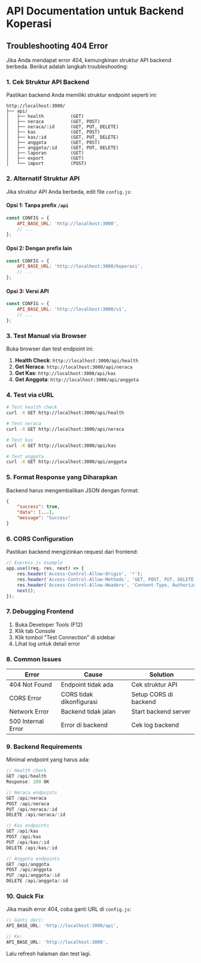 # API Documentation untuk Backend Koperasi

## Troubleshooting 404 Error

Jika Anda mendapat error 404, kemungkinan struktur API backend berbeda. Berikut adalah langkah troubleshooting:

### 1. Cek Struktur API Backend

Pastikan backend Anda memiliki struktur endpoint seperti ini:

```
http://localhost:3000/
├── api/
│   ├── health          (GET)
│   ├── neraca          (GET, POST)
│   ├── neraca/:id      (GET, PUT, DELETE)
│   ├── kas             (GET, POST)
│   ├── kas/:id         (GET, PUT, DELETE)
│   ├── anggota         (GET, POST)
│   ├── anggota/:id     (GET, PUT, DELETE)
│   ├── laporan         (GET)
│   ├── export          (GET)
│   └── import          (POST)
```

### 2. Alternatif Struktur API

Jika struktur API Anda berbeda, edit file `config.js`:

#### Opsi 1: Tanpa prefix `/api`
```javascript
const CONFIG = {
    API_BASE_URL: 'http://localhost:3000',
    // ...
};
```

#### Opsi 2: Dengan prefix lain
```javascript
const CONFIG = {
    API_BASE_URL: 'http://localhost:3000/koperasi',
    // ...
};
```

#### Opsi 3: Versi API
```javascript
const CONFIG = {
    API_BASE_URL: 'http://localhost:3000/v1',
    // ...
};
```

### 3. Test Manual via Browser

Buka browser dan test endpoint ini:

1. **Health Check**: `http://localhost:3000/api/health`
2. **Get Neraca**: `http://localhost:3000/api/neraca`
3. **Get Kas**: `http://localhost:3000/api/kas`
4. **Get Anggota**: `http://localhost:3000/api/anggota`

### 4. Test via cURL

```bash
# Test health check
curl -X GET http://localhost:3000/api/health

# Test neraca
curl -X GET http://localhost:3000/api/neraca

# Test kas
curl -X GET http://localhost:3000/api/kas

# Test anggota
curl -X GET http://localhost:3000/api/anggota
```

### 5. Format Response yang Diharapkan

Backend harus mengembalikan JSON dengan format:

```json
{
    "success": true,
    "data": [...],
    "message": "Success"
}
```

### 6. CORS Configuration

Pastikan backend mengizinkan request dari frontend:

```javascript
// Express.js example
app.use((req, res, next) => {
    res.header('Access-Control-Allow-Origin', '*');
    res.header('Access-Control-Allow-Methods', 'GET, POST, PUT, DELETE');
    res.header('Access-Control-Allow-Headers', 'Content-Type, Authorization');
    next();
});
```

### 7. Debugging Frontend

1. Buka Developer Tools (F12)
2. Klik tab Console
3. Klik tombol "Test Connection" di sidebar
4. Lihat log untuk detail error

### 8. Common Issues

| Error | Cause | Solution |
|-------|-------|----------|
| 404 Not Found | Endpoint tidak ada | Cek struktur API |
| CORS Error | CORS tidak dikonfigurasi | Setup CORS di backend |
| Network Error | Backend tidak jalan | Start backend server |
| 500 Internal Error | Error di backend | Cek log backend |

### 9. Backend Requirements

Minimal endpoint yang harus ada:

```javascript
// Health check
GET /api/health
Response: 200 OK

// Neraca endpoints
GET /api/neraca
POST /api/neraca
PUT /api/neraca/:id
DELETE /api/neraca/:id

// Kas endpoints
GET /api/kas
POST /api/kas
PUT /api/kas/:id
DELETE /api/kas/:id

// Anggota endpoints
GET /api/anggota
POST /api/anggota
PUT /api/anggota/:id
DELETE /api/anggota/:id
```

### 10. Quick Fix

Jika masih error 404, coba ganti URL di `config.js`:

```javascript
// Ganti dari:
API_BASE_URL: 'http://localhost:3000/api',

// Ke:
API_BASE_URL: 'http://localhost:3000',
```

Lalu refresh halaman dan test lagi.
